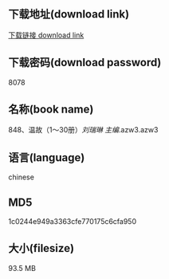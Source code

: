 ## 下载地址(download link)
[下载链接 download link](https://voluble-croquembouche-d321dc.netlify.app/?s=848%E3%80%81%E6%B8%A9%E6%95%85%EF%BC%881%EF%BD%9E30%E5%86%8C%EF%BC%89_%E5%88%98%E7%91%9E%E7%90%B3+%E4%B8%BB%E7%BC%96_.azw3)

## 下载密码(download password)
8078

## 名称(book name)
848、温故（1～30册）_刘瑞琳 主编_.azw3.azw3

## 语言(language)
chinese

## MD5
1c0244e949a3363cfe770175c6cfa950

## 大小(filesize)
93.5 MB
